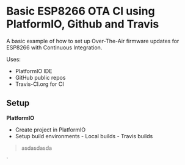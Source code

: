 # Basic ESP8266 OTA CI using PlatformIO, Github and Travis
 A basic example of how to set up Over-The-Air firmware updates for ESP8266 with Continuous Integration.
 
Uses:
 - PlatformIO IDE
 - GitHub public repos
 - Travis-CI.org for CI

## Setup
**PlatformIO**

 - Create project in PlatformIO
 - Setup build environments
		 - Local builds
		 - Travis builds 

 

> asdasdasda

`
    

<!--stackedit_data:
eyJoaXN0b3J5IjpbMTY0NjQ3MTQ2MiwtNTY4MDg4OTI5LC0xMT
c1MzEzNDU5LC0xNjUxODUzMF19
-->